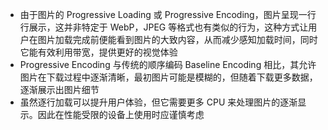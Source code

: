 * 由于图片的 Progressive Loading 或 Progressive Encoding，图片呈现一行行展示，这并非特定于 WebP，JPEG 等格式也有类似的行为，这种方式让用户在图片加载完成前便能看到图片的大致内容，从而减少感知加载时间，同时它能有效利用带宽，提供更好的视觉体验
* Progressive Encoding 与传统的顺序编码 Baseline Encoding 相比，其允许图片在下载过程中逐渐清晰，最初图片可能是模糊的，但随着下载更多数据，逐渐展示出图片细节
* 虽然逐行加载可以提升用户体验，但它需要更多 CPU 来处理图片的逐渐显示。因此在性能受限的设备上使用时应谨慎考虑

